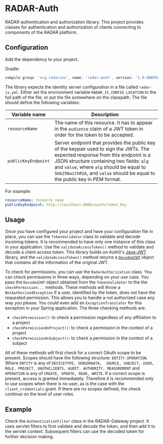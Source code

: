 RADAR-Auth 
==========
RADAR authentication and authorization library. This project provides classes for authentication and
authorization of clients connecting to components of the RADAR platform.

Configuration
-------------

Add the dependency to your project.

Gradle:
```groovy
compile group: 'org.radarcns', name: 'radar-auth', version: '1.0-SNAPSHOT'
```

The library expects the identity server configuration in a file called `radar-is.yml`. Either set 
the environment variable `RADAR_IS_CONFIG_LOCATION` to the full path of the file, or put the file 
somewhere on the classpath. The file should define the following variables:

| Variable name             | Description                                                                                                                                                                                                                                                                                             |
|---------------------------|---------------------------------------------------------------------------------------------------------------------------------------------------------------------------------------------------------------------------------------------------------------------------------------------------------|
| `resourceName`            | The name of this resource. It has to appear in the `audience` claim of a JWT token in order for the token to be accepted.                                                                                                                                                                               |
| `publicKeyEndpoint`       | Server endpoint that provides the public key of the keypair used to sign the JWTs. The expected response from this endpoint is a JSON structure containing two fields: `alg` and `value`, where `alg` should be equal to `SHA256withRSA`, and `value` should be equal to the public key in PEM format.  |

For example:

```yaml
resourceName: resource_name
publicKeyEndpoint: http://localhost:8080/oauth/token_key
```

Usage
-----

Once you have configured your project and have your configuration file in place, you can use the 
`TokenValidator` class to validate and decode incoming tokens. It is recommended to have only one
instance of this class in your application. Use the `validateAccessToken()` method to validate and
decode a client access token. This library builds on Auth0's [Java-JWT] library, and the
`validateAccessToken()` method returns a [`DecodedJWT`] object that contains all the information of
the original JWT.

To check for permissions, you can use the `RadarAuthorization` class. You can check permissions in
three ways, depending on your use case. You pass the `DecodedJWT` object obtained from the 
`TokenValidator` to the the `checkPermission...` methods. These methods will throw a 
`NotAuthorizedException` if a user, identified by the token, does not have the requested 
permission. This allows you to handle a not authorized case any way you please. You could even add
an `ExceptionTranslator` for this exception in your Spring application. The three checking methods
are:
- `checkPermission()`: to check a permission regardless of any affiliation to a project
- `checkPermissionOnProject()`: to check a permission in the context of a project
- `checkPermissionOnSubject()`: to check a permission in the context of a subject

All of these methods will first check for a correct OAuth scope to be present. Scopes should have
the following structure: `ENTITY.OPERATION`. Where `ENTITY` is any of `DEVICETYPE, SENSORDATA, 
SOURCE, SUBJECT, USER, ROLE, PROJECT, OAUTHCLIENTS, AUDIT, AUTHORITY, MEASUREMENT` and `OPERATION`
is any of `CREATE, UPDATE, READ, WRITE`. If a correct scope is present, access is granted 
immediately. Therefore it is recommended only to use scopes when there is no user, as is the case
with the `client_credentials` grant. If there are no scopes defined, the check continue on the level
of user roles.

Example
-------
Check the `AuthenticationFilter` class in the RADAR-Gateway project. It uses servlet filters to
first validate and decode the token, and then add it to the servlet context. Subsequent filters can
use the decoded token for further decision making.

[Java-JWT]: https://github.com/auth0/java-jwt
[`DecodedJWT`]: https://www.javadoc.io/doc/com.auth0/java-jwt/3.2.0/DecodedJWT.html
